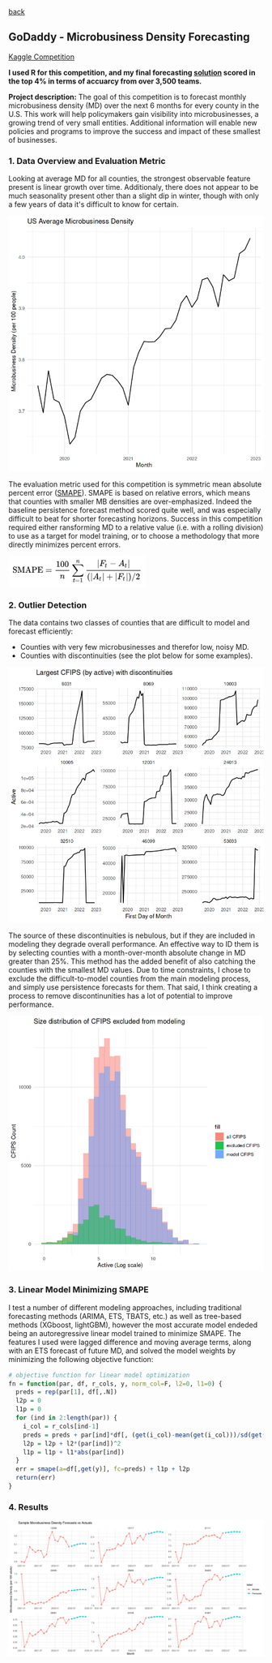 [back](https://bandytwin.github.io/)

## GoDaddy - Microbusiness Density Forecasting 
[Kaggle Competition](https://www.kaggle.com/competitions/godaddy-microbusiness-density-forecasting)

**I used R for this competition, and my final forecasting [solution](https://www.kaggle.com/code/abandura/mbd-forecasting-w-mars-lms-r) scored in the top 4% in terms of accuarcy from over 3,500 teams.**

**Project description:** The goal of this competition is to forecast monthly microbusiness density (MD) over the next 6 months for every county in the U.S. This work will help policymakers gain visibility into microbusinesses, a growing trend of very small entities. Additional information will enable new policies and programs to improve the success and impact of these smallest of businesses.

### 1. Data Overview and Evaluation Metric

Looking at average MD for all counties, the strongest observable feature present is linear growth over time. Additionaly, there does not appear to be much seasonality present other than a slight dip in winter, though with only a few years of data it's difficult to know for certain.

<img src="images/mb_avg.png?raw=true"/>

The evaluation metric used for this competition is symmetric mean absolute percent error ([SMAPE](https://en.wikipedia.org/wiki/Symmetric_mean_absolute_percentage_error)). SMAPE is based on relative errors, which means that counties with smaller MB densities are over-emphasized. Indeed the baseline persistence forecast method scored quite well, and was especially difficult to beat for shorter forecasting horizons. Success in this competition required either ransforming MD to a relative value (i.e. with a rolling division) to use as a target for model training, or to choose a methodology that more directly minimizes percent errors.

<img src="images/smape_formula.png?raw=true"/>

### 2. Outlier Detection

The data contains two classes of counties that are difficult to model and forecast efficiently: 
- Counties with very few microbusinesses and therefor low, noisy MD.
- Counties with discontinuities (see the plot below for some examples).

<img src="images/levelshift_ex.png?raw=true"/>

The source of these discontinuities is nebulous, but if they are included in modeling they degrade overall performance. An effective way to ID them is by selecting counties with a month-over-month absolute change in MD greater than 25%. This method has the added benefit of also catching the counties with the smallest MD values. Due to time constraints, I chose to exclude the difficult-to-model counties from the main modeling process, and simply use persistence forecasts for them. That said, I think creating a process to remove discontinunities has a lot of potential to improve performance.

<img src="images/cfips_dist.png?raw=true"/>

### 3. Linear Model Minimizing SMAPE

I test a number of different modeling approaches, including traditional forecasting methods (ARIMA, ETS, TBATS, etc.) as well as tree-based methods (XGboost, lightGBM), however the most accurate model endeded being an autoregressive linear model trained to minimize SMAPE. The features I used were lagged difference and moving average terms, along with an ETS forecast of future MD, and solved the model weights by minimizing the following objective function:

```R
# objective function for linear model optimization
fn = function(par, df, r_cols, y, norm_col=F, l2=0, l1=0) {
  preds = rep(par[1], df[,.N])
  l2p = 0
  l1p = 0
  for (ind in 2:length(par)) {
    i_col = r_cols[ind-1]
    preds = preds + par[ind]*df[, (get(i_col)-mean(get(i_col)))/sd(get(i_col))]
    l2p = l2p + l2*(par[ind])^2
    l1p = l1p + l1*abs(par[ind])
  }
  err = smape(a=df[,get(y)], fc=preds) + l1p + l2p
  return(err)
}
```

### 4. Results

<img src="images/mb_sample_fc.png?raw=true"/>

